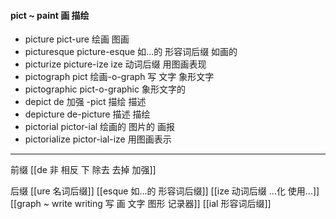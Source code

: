 #### pict ~ paint 画 描绘

- picture pict-ure 绘画 图画
- picturesque picture-esque 如...的 形容词后缀  如画的
- picturize picture-ize ize 动词后缀 用图画表现
- pictograph pict 绘画-o-graph 写  文字  象形文字 
- pictographic pict-o-graphic 象形文字的
- depict de 加强 -pict 描绘 描述
- depicture de-picture 描述 描绘
- pictorial pictor-ial 绘画的 图片的  画报
- pictorialize pictor-ial-ize 用图画表示

---
前缀 
[[de   非 相反 下 除去 去掉 加强]]

后缀
[[ure 名词后缀]]
[[esque 如...的 形容词后缀]]
[[ize 动词后缀 ...化 使用...]]
[[graph ~ write writing 写  画 文字 图形 记录器]]
[[ial 形容词后缀]]